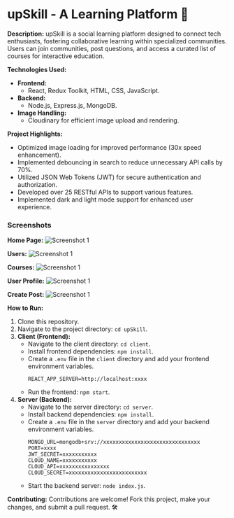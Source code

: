 # upSkill - A Learning Platform 🚀

**Description:**
upSkill is a social learning platform designed to connect tech enthusiasts, fostering collaborative learning within specialized communities. Users can join communities, post questions, and access a curated list of courses for interactive education.

**Technologies Used:**
- **Frontend:**
  - React, Redux Toolkit, HTML, CSS, JavaScript.
- **Backend:**
  - Node.js, Express.js, MongoDB.
- **Image Handling:**
  - Cloudinary for efficient image upload and rendering.


**Project Highlights:**
- Optimized image loading for improved performance (30x speed enhancement).
- Implemented debouncing in search to reduce unnecessary API calls by 70%.
- Utilized JSON Web Tokens (JWT) for secure authentication and authorization.
- Developed over 25 RESTful APIs to support various features.
- Implemented dark and light mode support for enhanced user experience.

### Screenshots

  **Home Page:**
  ![Screenshot 1](https://res.cloudinary.com/dgx585ycj/image/upload/v1695710058/learninguploads/xx2khkur25tipvdjeotw.png)


  **Users:**
  ![Screenshot 1](https://res.cloudinary.com/dgx585ycj/image/upload/v1695710061/learninguploads/f5kspp2oau3qvb0xmish.png)


  **Courses:**
  ![Screenshot 1](https://res.cloudinary.com/dgx585ycj/image/upload/v1695710061/learninguploads/wtcfrfvtx24uyyoqhx1g.png)


  **User Profile:**
  ![Screenshot 1](https://res.cloudinary.com/dgx585ycj/image/upload/v1695710061/learninguploads/ixzlfrdsofsb29hk0bwq.png)


  **Create Post:**
  ![Screenshot 1](https://res.cloudinary.com/dgx585ycj/image/upload/v1695710060/learninguploads/ocxw7vc5tm5gu0clqvgt.png)


**How to Run:**

1. Clone this repository.
2. Navigate to the project directory: `cd upSkill`.
3. **Client (Frontend):**
    - Navigate to the client directory: `cd client`.
    - Install frontend dependencies: `npm install`.
    -  Create a `.env` file in the `client` directory and add your frontend environment variables.
       ```plaintext
       REACT_APP_SERVER=http://localhost:xxxx
    - Run the frontend: `npm start`.
4. **Server (Backend):**
    - Navigate to the server directory: `cd server`.
    - Install backend dependencies: `npm install`.
    - Create a `.env` file in the `server` directory and add your backend environment variables.
       ```plaintext
      MONGO_URL=mongodb+srv://xxxxxxxxxxxxxxxxxxxxxxxxxxxxxxx
      PORT=xxxx
      JWT_SECRET=xxxxxxxxxxx
      CLOUD_NAME=xxxxxxxxxxx
      CLOUD_API=xxxxxxxxxxxxxxxx
      CLOUD_SECRET=xxxxxxxxxxxxxxxxxxxxxxxxx
    - Start the backend server: `node index.js`.
  
**Contributing:**
Contributions are welcome! Fork this project, make your changes, and submit a pull request. 🛠️

